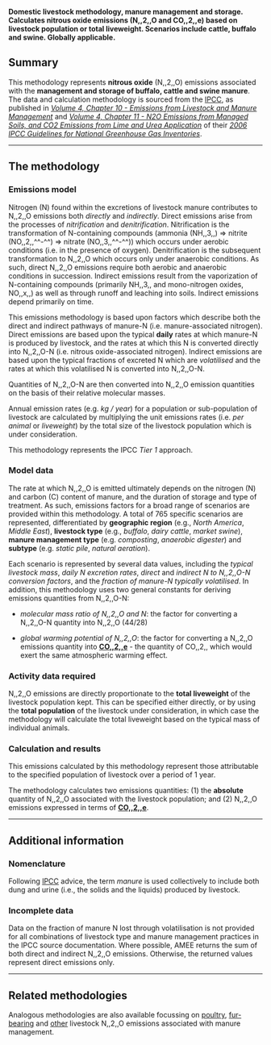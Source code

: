 **Domestic livestock methodology, manure management and storage.
Calculates nitrous oxide emissions (N,,2,,O and CO,,2,,e) based on
livestock population or total liveweight. Scenarios include cattle,
buffalo and swine. Globally applicable.**

## Summary

This methodology represents **nitrous oxide** (N,,2,,O) emissions
associated with the **management and storage of buffalo, cattle and
swine manure**. The data and calculation methodology is sourced from the
[IPCC](IPCC), as published in *[Volume 4, Chapter 10 - Emissions from
Livestock and Manure
Management](http://www.ipcc-nggip.iges.or.jp/public/2006gl/pdf/4_Volume4/V4_10_Ch10_Livestock.pdf)*
and *[Volume 4, Chapter 11 - N2O Emissions from Managed Soils, and CO2
Emissions from Lime and Urea
Application](http://www.ipcc-nggip.iges.or.jp/public/2006gl/pdf/4_Volume4/V4_11_Ch11_N2O&CO2.pdf)*
of their *[2006 IPCC Guidelines for National Greenhouse Gas
Inventories](http://www.ipcc-nggip.iges.or.jp/public/2006gl/index.html)*.

-----

## The methodology

### Emissions model

Nitrogen (N) found within the excretions of livestock manure contributes
to N,,2,,O emissions both *directly* and *indirectly*. Direct emissions
arise from the processes of *nitrification* and *denitrification*.
Nitrification is the transformation of N-containing compounds (ammonia
(NH,,3,,) =\> nitrite (NO,,2,,^^-^^) =\> nitrate (NO,,3,,^^-^^)) which
occurs under aerobic conditions (i.e. in the presence of oxygen).
Denitrification is the subsequent transformation to N,,2,,O which occurs
only under anaerobic conditions. As such, direct N,,2,,O emissions
require both aerobic and anaerobic conditions in succession. Indirect
emissions result from the vaporization of N-containing compounds
(primarily NH,,3,, and mono-nitrogen oxides, NO,,x,,) as well as through
runoff and leaching into soils. Indirect emissions depend primarily on
time.

This emissions methodology is based upon factors which describe both the
direct and indirect pathways of manure-N (i.e. manure-associated
nitrogen). Direct emissions are based upon the typical **daily** rates
at which manure-N is produced by livestock, and the rates at which this
N is converted directly into N,,2,,O-N (i.e. nitrous oxide-associated
nitrogen). Indirect emissions are based upon the typical fractions of
excreted N which are *volatilised* and the rates at which this
volatilised N is converted into N,,2,,O-N.

Quantities of N,,2,,O-N are then converted into N,,2,,O emission
quantities on the basis of their relative molecular masses.

Annual emission rates (e.g. *kg / year*) for a population or
sub-population of livestock are calculated by multiplying the unit
emissions rates (i.e. *per animal* or *liveweight*) by the total size of
the livestock population which is under consideration.

This methodology represents the IPCC *Tier 1* approach.

### Model data

The rate at which N,,2,,O is emitted ultimately depends on the nitrogen
(N) and carbon (C) content of manure, and the duration of storage and
type of treatment. As such, emissions factors for a broad range of
scenarios are provided within this methodology. A total of 765 specific
scenarios are represented, differentiated by **geographic region**
(e.g., *North America*, *Middle East*), **livestock type** (e.g.,
*buffalo*, *dairy cattle*, *market swine*), **manure management type**
(e.g. *composting*, *anaerobic digester*) and **subtype** (e.g. *static
pile*, *natural aeration*).

Each scenario is represented by several data values, including the
*typical livestock mass*, *daily N excretion rates*, *direct* and
*indirect N to N,,2,,O-N conversion factors*, and the *fraction of
manure-N typically volatilised*. In addition, this methodology uses two
general constants for deriving emissions quantities from N,,2,,O-N:

  - *molecular mass ratio of N,,2,,O and N*: the factor for converting a
    N,,2,,O-N quantity into N,,2,,O (44/28)

<!-- end list -->

  - *global warming potential of N,,2,,O*: the factor for converting a
    N,,2,,O emissions quantity into
    **[CO,,2,,e](Greenhouse_gases_Global_warming_potentials)** - the
    quantity of CO,,2,, which would exert the same atmospheric warming
    effect.

### Activity data required

N,,2,,O emissions are directly proportionate to the **total liveweight**
of the livestock population kept. This can be specified either directly,
or by using the **total population** of the livestock under
consideration, in which case the methodology will calculate the total
liveweight based on the typical mass of individual animals.

### Calculation and results

This emissions calculated by this methodology represent those
attributable to the specified population of livestock over a period of 1
year.

The methodology calculates two emissions quantities: (1) the
**absolute** quantity of N,,2,,O associated with the livestock
population; and (2) N,,2,,O emissions expressed in terms of
**[CO,,2,,e](Greenhouse_gases_Global_warming_potentials)**.

-----

## Additional information

### Nomenclature

Following [IPCC](IPCC) advice, the term *manure* is used collectively to
include both dung and urine (i.e., the solids and the liquids) produced
by livestock.

### Incomplete data

Data on the fraction of manure N lost through volatilisation is not
provided for all combinations of livestock type and manure management
practices in the IPCC source documentation. Where possible, AMEE returns
the sum of both direct and indirect N,,2,,O emissions. Otherwise, the
returned values represent direct emissions only.

-----

## Related methodologies

Analogous methodologies are also available focussing on
[poultry](Poultry_manure_nitrous_oxide_emissions),
[fur-bearing](Fur_bearing_livestock_manure_nitrous_oxide_emissions) and
[other](Other_livestock_manure_nitrous_oxide_emissions) livestock
N,,2,,O emissions associated with manure management.
